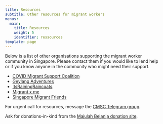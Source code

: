 ```yaml
---
title: Resources
subtitle: Other resources for migrant workers
menus:
  main:
    title: Resources
    weight: 5
    identifier: ressources
template: page
---
```

Below is a list of other organisations supporting the migrant worker community in Singapore. Please contact them if you would like to lend  help or if you know anyone in the community who might need their support.

* <a href="https://www.facebook.com/SG.CMSC" target="_blank" rel="noopener">COVID Migrant Support Coalition</a>
* <a href="http://www.citizenadventures.com/" target="_blank" rel="noopener">Geylang Adventures</a>
* <a href="https://www.facebook.com/itsrainingraincoats/" target="_blank" rel="noopener">ItsRainingRaincoats</a>
* <a href="https://www.facebook.com/migrantxme/" target="_blank" rel="noopener">Migrant x me</a>
* <a href="https://www.facebook.com/singaporemigrantfriends/" target="_blank" rel="noopener">Singapore Migrant Friends</a>

For urgent call for resources, message the <a href="http://t.me/CMSC_SG" target="_blank" rel="noopener">CMSC Telegram group</a>.

Ask for donations-in-kind from the <a href="https://bit.ly/majulah-belanja" target="_blank" rel="noopener">Majulah Belanja donation site</a>.